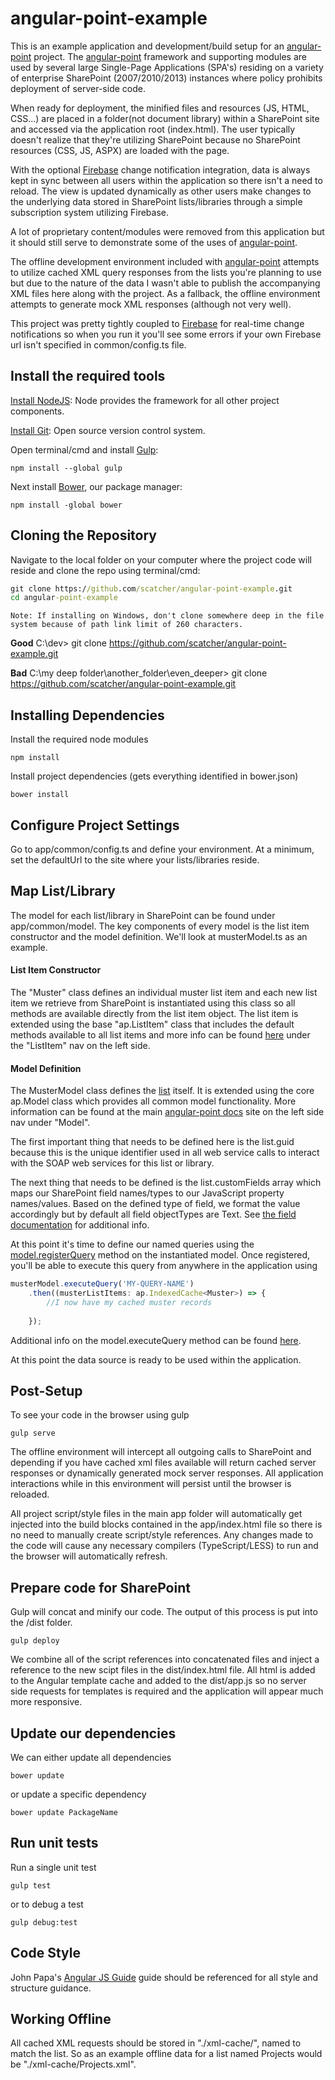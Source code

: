 angular-point-example
=======

This is an example application and development/build setup for an [angular-point](https://github.com/scatcher/angular-point.git)
project.  The [angular-point](https://github.com/scatcher/angular-point.git) framework and 
supporting modules are used by several large Single-Page Applications (SPA's) residing on a variety of enterprise 
SharePoint (2007/2010/2013) instances where policy prohibits deployment of server-side code.  

When ready for deployment, the minified files and resources (JS, HTML, CSS...) are placed in a folder(not document 
library) within a SharePoint site and accessed via the application root (index.html). The user typically doesn't 
realize that they're utilizing SharePoint because no SharePoint resources (CSS, JS, ASPX) are loaded with the page.  

With the optional [Firebase](https://www.firebase.com/) change notification integration, data is always kept in sync 
between all users within the application so there isn't a need to reload.  The view is updated dynamically as 
other users make changes to the underlying data stored in SharePoint lists/libraries through a simple subscription
system utilizing Firebase.

A lot of proprietary content/modules were removed from this application but it should still serve to demonstrate some
of the uses of [angular-point](https://github.com/scatcher/angular-point.git).  

The offline development environment included with [angular-point](https://github.com/scatcher/angular-point.git) 
attempts to utilize cached XML query responses from the lists you're planning to use but due to the nature of the 
data I wasn't able to publish the accompanying XML files here along with the project.  As a fallback, the offline 
environment attempts to generate mock XML responses (although not very well).  

This project was pretty tightly coupled to [Firebase](https://www.firebase.com/) for real-time change notifications 
so when you run it you'll see some errors if your own Firebase url isn't specified in common/config.ts file.

Install the required tools
---------
[Install NodeJS](http://nodejs.org/): 
Node provides the framework for all other project components.

[Install Git](http://git-scm.com/): 
Open source version control system.

Open terminal/cmd and install [Gulp](http://gulpjs.com/):

    npm install --global gulp
    
Next install [Bower](http://bower.io/), our package manager:

    npm install -global bower

Cloning the Repository
---------
Navigate to the local folder on your computer where the project code will reside and clone the repo using terminal/cmd:

````cmd
git clone https://github.com/scatcher/angular-point-example.git
cd angular-point-example
````
`Note: If installing on Windows, don't clone somewhere deep in the file system because of path link limit of 260 characters.`

**Good**
C:\dev> git clone https://github.com/scatcher/angular-point-example.git

**Bad**
C:\my deep folder\another_folder\even_deeper> git clone https://github.com/scatcher/angular-point-example.git


Installing Dependencies
---------
Install the required node modules

    npm install

Install project dependencies (gets everything identified in bower.json)

    bower install
    
Configure Project Settings
---------

Go to app/common/config.ts and define your environment.  At a minimum, set the defaultUrl to the site where your 
lists/libraries reside.

Map List/Library
---------

The model for each list/library in SharePoint can be found under app/common/model.  The key components of every model
is the list item constructor and the model definition.  We'll look at musterModel.ts as an example.  

#### List Item Constructor
The "Muster" class defines an individual muster list item and each new list item we retrieve from SharePoint is 
instantiated using this class so all methods are available directly from the list item object.  The list item is 
extended using the base "ap.ListItem" class that includes the default methods available to all list items and more info 
can be found [here](http://scatcher.github.io/angular-point/#/api/angularPoint) under the "ListItem" nav on the left side.

#### Model Definition
The MusterModel class defines the [list](http://scatcher.github.io/angular-point/#/api/List) itself.  It is extended
using the core ap.Model class which provides all common model functionality.  More information can be found at the main
[angular-point docs](http://scatcher.github.io/angular-point/#/api/angularPoint) site on the left side nav under "Model".

The first important thing that needs to be defined here is the list.guid 
because this is the unique identifier used in all web service calls to interact with the SOAP web services for this 
list or library.

The next thing that needs to be defined is the list.customFields array which maps our SharePoint field names/types to
our JavaScript property names/values.  Based on the defined type of field, we format the value accordingly but by default
all field objectTypes are Text.  See [the field documentation](http://scatcher.github.io/angular-point/#/api/Field) for
additional info.

At this point it's time to define our named queries using the 
[model.registerQuery](http://scatcher.github.io/angular-point/#/api/Model.registerQuery) method on the instantiated
model.  Once registered, you'll be able to execute this query from anywhere in the application using 

````typescript
musterModel.executeQuery('MY-QUERY-NAME')
    .then((musterListItems: ap.IndexedCache<Muster>) => {
        //I now have my cached muster records
        
    });
````        
Additional info on the model.executeQuery method can be found [here](http://scatcher.github.io/angular-point/#/api/Model.executeQuery).

At this point the data source is ready to be used within the application.


Post-Setup
---------
To see your code in the browser using gulp

    gulp serve
    
The offline environment will intercept all outgoing calls to SharePoint and depending if you have cached xml files
available will return cached server responses or dynamically generated mock server responses.  All application 
interactions while in this environment will persist until the browser is reloaded.  

All project script/style files in the main app folder will automatically get injected into the build blocks contained
in the app/index.html file so there is no need to manually create script/style references.  Any changes made to the 
code will cause any necessary compilers (TypeScript/LESS) to run and the browser will automatically refresh.
 
    
Prepare code for SharePoint
---------
Gulp will concat and minify our code.  The output of this process is put into the /dist folder.

    gulp deploy
    
    
We combine all of the script references into concatenated files and inject a reference to the new scipt files in the
dist/index.html file.  All html is added to the Angular template cache and added to the dist/app.js so no server side
requests for templates is required and the application will appear much more responsive.


Update our dependencies
---------
We can either update all dependencies

    bower update
    
or update a specific dependency

    bower update PackageName
    

Run unit tests
---------
Run a single unit test

    gulp test
       
or to debug a test

    gulp debug:test
    
      
Code Style
---------
John Papa's [Angular JS Guide](https://github.com/johnpapa/angularjs-styleguide) guide should be referenced for all
style and structure guidance.


Working Offline
---------
 All cached XML requests should be stored in "./xml-cache/", named to match the list.  So as an example offline data
 for a list named Projects would be "./xml-cache/Projects.xml".
